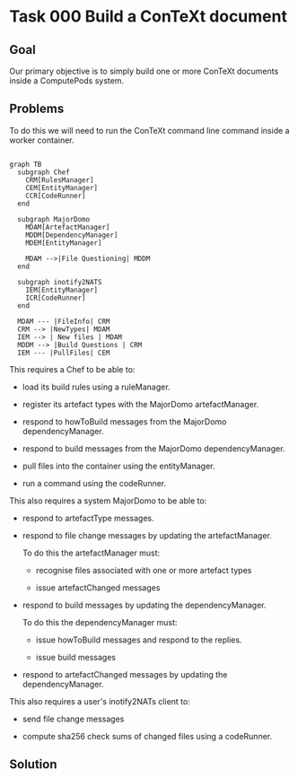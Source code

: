 # Task 000 Build a ConTeXt document

## Goal

Our primary objective is to simply build one or more ConTeXt documents
inside a ComputePods system.

## Problems

To do this we will need to run the ConTeXt command line command inside a
worker container.

```mermaid

graph TB
  subgraph Chef
    CRM[RulesManager]
    CEM[EntityManager]
    CCR[CodeRunner]
  end

  subgraph MajorDomo
    MDAM[ArtefactManager]
    MDDM[DependencyManager]
    MDEM[EntityManager]

    MDAM -->|File Questioning| MDDM
  end

  subgraph inotify2NATS
    IEM[EntityManager]
    ICR[CodeRunner]
  end

  MDAM --- |FileInfo| CRM
  CRM --> |NewTypes| MDAM
  IEM --> | New files | MDAM
  MDDM --> |Build Questions | CRM
  IEM --- |PullFiles| CEM

```

This requires a Chef to be able to:

- load its build rules using a ruleManager.

- register its artefact types with the MajorDomo artefactManager.

- respond to howToBuild messages from the MajorDomo dependencyManager.

- respond to build messages from the MajorDomo dependencyManager.

- pull files into the container using the entityManager.

- run a command using the codeRunner.

This also requires a system MajorDomo to be able to:

- respond to  artefactType messages.

- respond to file change messages by updating the artefactManager.

    To do this the artefactManager must:

    - recognise files associated with one or more artefact types

    - issue artefactChanged messages

- respond to build messages by updating the dependencyManager.

    To do this the dependencyManager must:

    - issue howToBuild messages and respond to the replies.

    - issue build messages

- respond to artefactChanged messages by updating the dependencyManager.

This also requires a user's inotify2NATs client to:

- send file change messages

- compute sha256 check sums of changed files using a codeRunner.

## Solution



